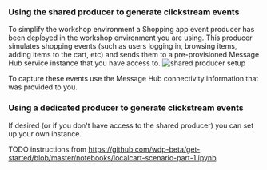### Using the shared producer to generate clickstream events

To simplify the workshop environment a Shopping app event producer has been deployed in the workshop environment you are using. 
This producer simulates shopping events (such as users logging in, browsing items, adding items to the cart, etc) and sends them to a pre-provisioned Message Hub service instance that you have access to.
![shared producer setup](https://raw.githubusercontent.com/ibm-watson-data-lab/localcart-at-index-conf/master/images/shared_producer.png)

To capture these events use the Message Hub connectivity information that was provided to you.

### Using a dedicated producer to generate clickstream events

If desired (or if you don't have access to the shared producer) you can set up your own instance.

TODO instructions from https://github.com/wdp-beta/get-started/blob/master/notebooks/localcart-scenario-part-1.ipynb
